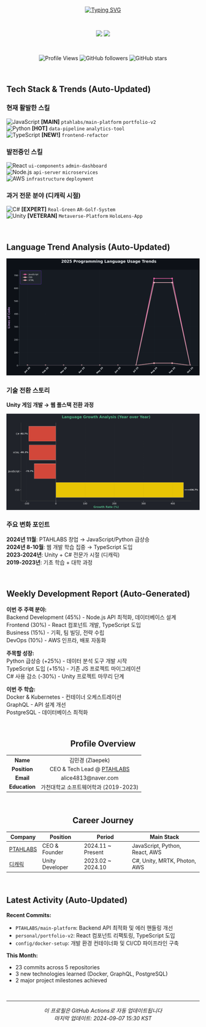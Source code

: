 <div align="center">
<br>

[![Typing SVG](https://readme-typing-svg.herokuapp.com?font=Inter&color=52b788&size=30&center=true&vCenter=true&width=500&height=50&lines=Kim+Minkyung;PTAHLABS+CEO;Full-stack+Developer)](https://git.io/typing-svg)

<br>

<!-- GitHub 통계 - 높이 맞춤 -->
<p align="center">
  <img height=200 src="https://github-readme-stats.vercel.app/api?username=zlaepek&show_icons=true&count_private=true&include_all_commits=true&theme=material-palenight&hide_border=true&bg_color=20232a&icon_color=E3E3E3A8&text_color=fff&title_color=52b788" />
  <img height=200 src="https://github-readme-activity-graph.vercel.app/graph?username=zlaepek&theme=react-dark&bg_color=20232a&hide_border=true&line=b7e4c7&color=52b788&area=true&height=200&custom_title=Contribution%20Activity"/>
</p>

<br>

<!-- 현재 상태 -->
<div align="center">

![Profile Views](https://komarev.com/ghpvc/?username=zlaepek&color=52b788&style=flat-square)
![GitHub followers](https://img.shields.io/github/followers/zlaepek?color=52b788&style=flat-square)
![GitHub stars](https://img.shields.io/github/stars/zlaepek?color=52b788&style=flat-square)

</div>

<br>

</div>

<!-- 자동 업데이트 섹션들 -->

## Tech Stack & Trends (Auto-Updated)

<!-- SKILL_START -->
### 현재 활발한 스킬
![JavaScript](https://img.shields.io/badge/JavaScript-Lv.85-F7DF1E?style=for-the-badge&logo=javascript&logoColor=black) **[MAIN]** `ptahlabs/main-platform` `portfolio-v2`  
![Python](https://img.shields.io/badge/Python-Lv.72-3776AB?style=for-the-badge&logo=python&logoColor=white) **[HOT]** `data-pipeline` `analytics-tool`  
![TypeScript](https://img.shields.io/badge/TypeScript-Lv.65-3178C6?style=for-the-badge&logo=typescript&logoColor=white) **[NEW!]** `frontend-refactor`  

### 발전중인 스킬
![React](https://img.shields.io/badge/React-Lv.78-61DAFB?style=for-the-badge&logo=react&logoColor=black) `ui-components` `admin-dashboard`  
![Node.js](https://img.shields.io/badge/Node.js-Lv.70-339933?style=for-the-badge&logo=node.js&logoColor=white) `api-server` `microservices`  
![AWS](https://img.shields.io/badge/AWS-Lv.68-232F3E?style=for-the-badge&logo=amazon-aws&logoColor=white) `infrastructure` `deployment`  

### 과거 전문 분야 (디캐릭 시절)
![C#](https://img.shields.io/badge/C%23-Lv.80-239120?style=for-the-badge&logo=c-sharp&logoColor=white) **[EXPERT]** `Real-Green` `AR-Golf-System`  
![Unity](https://img.shields.io/badge/Unity-Lv.85-000000?style=for-the-badge&logo=unity&logoColor=white) **[VETERAN]** `Metaverse-Platform` `HoloLens-App`  
<!-- SKILL_END -->

<br>

## Language Trend Analysis (Auto-Updated)

<!-- TREND_CHART -->
![Language Trends](./assets/language_trend_chart.png)
<!-- /TREND_CHART -->

### 기술 전환 스토리
**Unity 게임 개발 → 웹 풀스택 전환 과정**

<!-- GROWTH_CHART -->
![Growth Chart](./assets/language_growth_chart.png)  
<!-- /GROWTH_CHART -->

### 주요 변화 포인트
**2024년 11월**: PTAHLABS 창업 → JavaScript/Python 급상승  
**2024년 8-10월**: 웹 개발 학습 집중 → TypeScript 도입  
**2023-2024년**: Unity + C# 전문가 시절 (디캐릭)  
**2019-2023년**: 기초 학습 + 대학 과정

<br>

## Weekly Development Report (Auto-Generated)

<!-- WEEKLY_START -->
**이번 주 주력 분야:**  
Backend Development (45%) - Node.js API 최적화, 데이터베이스 설계  
Frontend (30%) - React 컴포넌트 개발, TypeScript 도입  
Business (15%) - 기획, 팀 빌딩, 전략 수립  
DevOps (10%) - AWS 인프라, 배포 자동화  

**주목할 성장:**  
Python 급상승 (+25%) - 데이터 분석 도구 개발 시작  
TypeScript 도입 (+15%) - 기존 JS 프로젝트 마이그레이션  
C# 사용 감소 (-30%) - Unity 프로젝트 마무리 단계  

**이번 주 학습:**  
Docker & Kubernetes - 컨테이너 오케스트레이션  
GraphQL - API 설계 개선  
PostgreSQL - 데이터베이스 최적화  
<!-- WEEKLY_END -->

<br>

<div align="center">

## Profile Overview

<table>
  <tr>
    <td align="center"><strong>Name</strong></td>
    <td align="center">김민경 (Zlaepek)</td>
  </tr>
  <tr>
    <td align="center"><strong>Position</strong></td>
    <td align="center">CEO & Tech Lead @ <a href="https://ptahlabs.co.kr/">PTAHLABS</a></td>
  </tr>
  <tr>
    <td align="center"><strong>Email</strong></td>
    <td align="center">alice4813@naver.com</td>
  </tr>
  <tr>
    <td align="center"><strong>Education</strong></td>
    <td align="center">가천대학교 소프트웨어학과 (2019-2023)</td>
  </tr>
</table>

<br>

## Career Journey

<table>
  <thead>
    <tr>
      <th>Company</th>
      <th>Position</th>
      <th>Period</th>
      <th>Main Stack</th>
    </tr>
  </thead>
  <tbody>
    <tr>
      <td><a href="https://ptahlabs.co.kr/">PTAHLABS</a></td>
      <td>CEO & Founder</td>
      <td>2024.11 ~ Present</td>
      <td>JavaScript, Python, React, AWS</td>
    </tr>
    <tr>
      <td><a href="https://www.dcarrick.co.kr/">디캐릭</a></td>
      <td>Unity Developer</td>
      <td>2023.02 ~ 2024.10</td>
      <td>C#, Unity, MRTK, Photon, AWS</td>
    </tr>
  </tbody>
</table>

</div>

<br>

## Latest Activity (Auto-Updated)

<!-- ACTIVITY_START -->
**Recent Commits:**  
- `PTAHLABS/main-platform`: Backend API 최적화 및 에러 핸들링 개선  
- `personal/portfolio-v2`: React 컴포넌트 리팩토링, TypeScript 도입  
- `config/docker-setup`: 개발 환경 컨테이너화 및 CI/CD 파이프라인 구축  

**This Month:**  
- 23 commits across 5 repositories  
- 3 new technologies learned (Docker, GraphQL, PostgreSQL)  
- 2 major project milestones achieved  
<!-- ACTIVITY_END -->

<br>

---

<div align="center">

*이 프로필은 GitHub Actions로 자동 업데이트됩니다*  
*마지막 업데이트: <!-- UPDATE_TIME -->2024-09-07 15:30 KST<!-- /UPDATE_TIME -->*

</div>